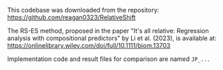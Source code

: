 This codebase was downloaded from the repository: https://github.com/reagan0323/RelativeShift

The RS-ES method, proposed in the paper "It's all relative: Regression analysis with compositional predictors" by Li et al. (2023), is available at: https://onlinelibrary.wiley.com/doi/full/10.1111/biom.13703

Implementation code and result files for comparison are named `JP_...`